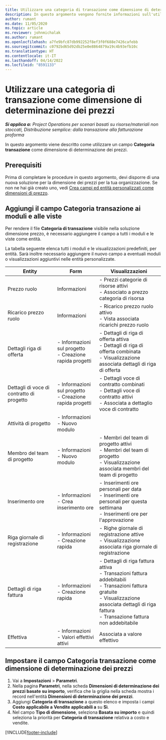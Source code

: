 ```yaml
---
title: Utilizzare una categoria di transazione come dimensione di determinazione dei prezzi
description: In questo argomento vengono fornite informazioni sull'utilizzo di un campo per la categoria delle transazioni come dimensione di determinazione dei prezzi.
author: rumant
ms.date: 11/05/2020
ms.topic: article
ms.reviewer: johnmichalak
ms.author: rumant
ms.openlocfilehash: a7fe9bfc87db992252f8ef3f0f688e7426cafebb
ms.sourcegitcommit: c0792bd65d92db25e0e8864879a19c4b93efb10c
ms.translationtype: HT
ms.contentlocale: it-IT
ms.lasthandoff: 04/14/2022
ms.locfileid: "8591133"
---
```

# <a name="use-transaction-category-as-a-pricing-dimension"></a>Utilizzare una categoria di transazione come dimensione di determinazione dei prezzi


_**Si applica a:** Project Operations per scenari basati su risorse/materiali non stoccati, Distribuzione semplice: dalla transazione alla fatturazione proforma_


In questo argomento viene descritto come utilizzare un campo **Categoria transazione** come dimensione di determinazione dei prezzi. 

## <a name="prerequisites"></a>Prerequisiti
Prima di completare le procedure in questo argomento, devi disporre di una nuova soluzione per la dimensione dei prezzi per la tua organizzazione. Se non ne hai già creato uno, vedi [Crea campi ed entità personalizzati come dimensioni di prezzo](create-custom-fields-entities-pricing-dimensions.md).

## <a name="add-the-transaction-category-field-to-forms-and-views"></a>Aggiungi il campo Categoria transazione ai moduli e alle viste
Per rendere il file **Categoria di transazione** visibile nella soluzione dimensione prezzo, è necessario aggiungere il campo a tutti i moduli e le viste come entità.

La tabella seguente elenca tutti i moduli e le visualizzazioni predefiniti, per entità. Sarà inoltre necessario aggiungere il nuovo campo a eventuali moduli o visualizzazioni aggiuntivi nelle entità personalizzate.

|  Entity        | Form     |Visualizzazioni        |
| ------------------------------|---------------------------------|----------------------------------|
|  Prezzo ruolo| Informazioni |- Prezzi categorie di risorse attivi<br> - Associato a prezzo categoria di risorsa |
|  Ricarico prezzo ruolo| Informazioni|- Ricarico prezzo ruolo attivo<br>- Vista associata ricarichi prezzo ruolo |
|  Dettagli riga di offerta|- Informazioni sul progetto<br>- Creazione rapida progetti| - Dettagli di riga di offerta attiva<br>- Dettagli di riga di offerta combinata<br>- Visualizzazione associata dettagli di riga di offerta |
|  Dettagli di voce di contratto di progetto|- Informazioni sul progetto<br>- Creazione rapida progetti|- Dettagli voce di contratto combinati<br>- Dettagli voce di contratto attivi<br>- Associata a dettaglio voce di contratto |
|  Attività di progetto|- Informazioni<br>- Nuovo modulo| &nbsp; |
|  Membro del team di progetto|- Informazioni<br>- Nuovo modulo|- Membri del team di progetto attivi<br>- Membri del team di progetto<br>- Visualizzazione associata membri del team di progetto |
|  Inserimento ore|- Informazioni<br>- Crea inserimento ore|- Inserimenti ore personali per data<br>- Inserimenti ore personali per questa settimana<br>- Inserimenti ore per l'approvazione|
|  Riga giornale di registrazione|- Informazioni<br>- Creazione rapida|- Righe giornale di registrazione attive<br>- Visualizzazione associata riga giornale di registrazione|
|  Dettagli di riga fattura|- Informazioni<br>- Creazione rapida|- Dettagli di riga fattura attiva<br>- Transazioni fattura addebitabili<br>- Transazioni fattura gratuite<br>- Visualizzazione associata dettagli di riga fattura <br>- Transazione fattura non addebitabile|
|  Effettiva|- Informazioni<br>- Valori effettivi attivi| Associata a valore effettivo |

## <a name="set-up-the-transaction-category-field-as-a-pricing-dimension"></a>Impostare il campo Categoria transazione come dimensione di determinazione dei prezzi

1. Vai a **Impostazioni** > **Parametri**. 
2. Nella pagina **Parametri**, nella scheda **Dimensioni di determinazione dei prezzi basate su importo**, verifica che la griglia nella scheda mostra i record nell'entità **Dimensioni di determinazione dei prezzi**.
3. Aggiungi **Categoria di transazione** a questo elenco e imposta i campi **Costo applicabile a** **Vendite applicabili a** su **Sì**.
4. Nel campo **Tipo di dimensione**, seleziona **Basata su importo** e quindi seleziona la priorità per **Categoria di transazione** relativa a costo e vendite.


[!INCLUDE[footer-include](../includes/footer-banner.md)]